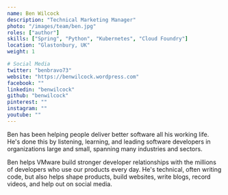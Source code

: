 ```yaml
---
name: Ben Wilcock
description: "Technical Marketing Manager"
photo: "/images/team/ben.jpg"
roles: ["author"]
skills: ["Spring", "Python", "Kubernetes", "Cloud Foundry"]
location: "Glastonbury, UK"
weight: 1

# Social Media
twitter: "benbravo73"
website: "https://benwilcock.wordpress.com"
facebook: ""
linkedin: "benwilcock"
github: "benwilcock"
pinterest: ""
instagram: ""
youtube: ""
---
```


Ben has been helping people deliver better software all his working life. He's done this by listening, learning, and leading software developers in organizations large and small, spanning many industries and sectors.

Ben helps VMware build stronger developer relationships with the millions of developers who use our products every day. He's technical, often writing code, but also helps shape products, build websites, write blogs, record videos, and help out on social media.

<!--more-->
